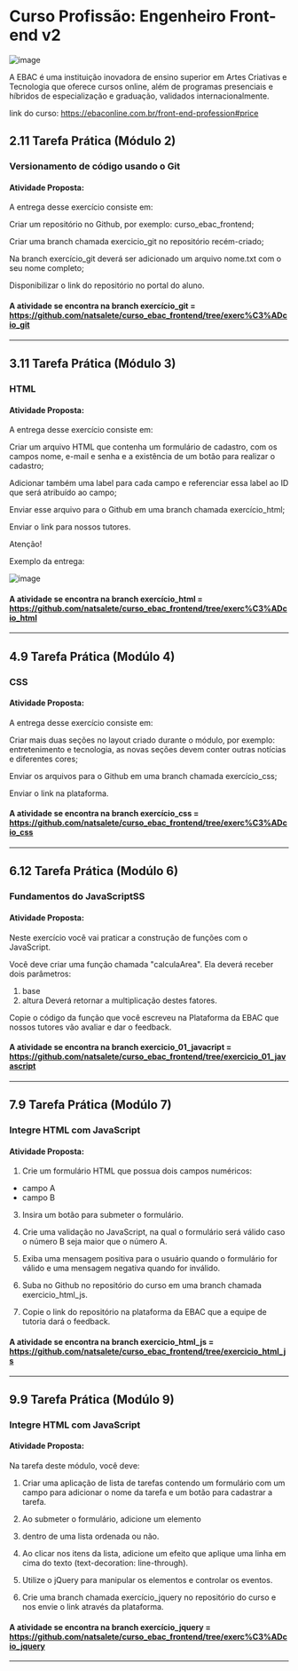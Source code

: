 # Curso Profissão: Engenheiro Front-end v2

![image](https://github.com/natsalete/curso_ebac_frontend/assets/135389319/767bad07-631d-48fe-be07-b8c0345e7ac0)

A EBAC é uma instituição inovadora de ensino superior em Artes Criativas e Tecnologia que oferece cursos online, além de programas presenciais e híbridos de especialização e graduação, validados internacionalmente.

link do curso: https://ebaconline.com.br/front-end-profession#price

## 2.11 Tarefa Prática (Módulo 2) 
### Versionamento de código usando o Git 

#### Atividade Proposta:

A entrega desse exercício consiste em:

Criar um repositório no Github, por exemplo: curso_ebac_frontend;

Criar uma branch chamada exercicio_git no repositório recém-criado;

Na branch exercício_git deverá ser adicionado um arquivo nome.txt com o seu nome completo;

Disponibilizar o link do repositório no portal do aluno.

#### A atividade se encontra na branch exercício_git = https://github.com/natsalete/curso_ebac_frontend/tree/exerc%C3%ADcio_git

<hr>

## 3.11 Tarefa Prática (Módulo 3)
### HTML

#### Atividade Proposta:

A entrega desse exercício consiste em:

Criar um arquivo HTML que contenha um formulário de cadastro, com os campos nome, e-mail e senha e a existência de um botão para realizar o cadastro;

Adicionar também uma label para cada campo e referenciar essa label ao ID que será atribuído ao campo;

Enviar esse arquivo para o Github em uma branch chamada exercício_html;

Enviar o link para nossos tutores.

Atenção!

Exemplo da entrega:

![image](https://github.com/natsalete/curso_ebac_frontend/assets/135389319/36557b62-b136-4f4e-9ebe-8dd68307cdac)

#### A atividade se encontra na branch exercício_html = https://github.com/natsalete/curso_ebac_frontend/tree/exerc%C3%ADcio_html

<hr>

## 4.9 Tarefa Prática (Modúlo 4)
### CSS

#### Atividade Proposta:

A entrega desse exercício consiste em:

Criar mais duas seções no layout criado durante o módulo, por exemplo: entretenimento e tecnologia, as novas seções devem conter outras notícias e diferentes cores;

Enviar os arquivos para o Github em uma branch chamada exercício_css;

Enviar o link na plataforma.

#### A atividade se encontra na branch exercício_css = https://github.com/natsalete/curso_ebac_frontend/tree/exerc%C3%ADcio_css
<hr>

## 6.12 Tarefa Prática (Modúlo 6)
### Fundamentos do JavaScriptSS

#### Atividade Proposta:

Neste exercício você vai praticar a construção de funções com o JavaScript.

Você deve criar uma função chamada "calculaArea".
Ela deverá receber dois parâmetros:
1) base
2) altura
Deverá retornar a multiplicação destes fatores.

Copie o código da função que você escreveu na Plataforma da EBAC que nossos tutores vão avaliar e dar o feedback.

#### A atividade se encontra na branch exercicio_01_javacript = https://github.com/natsalete/curso_ebac_frontend/tree/exercicio_01_javascript
<hr>

## 7.9 Tarefa Prática (Modúlo 7)
### Integre HTML com JavaScript

#### Atividade Proposta:

1) Crie um formulário HTML que possua dois campos numéricos:
- campo A
- campo B

3) Insira um botão para submeter o formulário.

4) Crie uma validação no JavaScript, na qual o formulário será válido caso o número B seja maior que o número A.

5) Exiba uma mensagem positiva para o usuário quando o formulário for válido e uma mensagem negativa quando for inválido.

6) Suba no Github no repositório do curso em uma branch chamada exercicio_html_js.

7) Copie o link do repositório na plataforma da EBAC que a equipe de tutoria dará o feedback.

#### A atividade se encontra na branch exercicio_html_js = https://github.com/natsalete/curso_ebac_frontend/tree/exercicio_html_js
<hr>

## 9.9 Tarefa Prática (Modúlo 9)
### Integre HTML com JavaScript

#### Atividade Proposta:

Na tarefa deste módulo, você deve:

1) Criar uma aplicação de lista de tarefas contendo um formulário com um campo para adicionar o nome da tarefa e um botão para cadastrar a tarefa.

2) Ao submeter o formulário, adicione um elemento <li> dentro de
uma lista ordenada ou não.

3) Ao clicar nos itens da lista, adicione um efeito que aplique uma linha em cima do texto (text-decoration: line-through).

4) Utilize o jQuery para manipular os elementos e controlar os eventos.

5) Crie uma branch chamada exercício_jquery no repositório do curso e nos envie o link através da plataforma. 

#### A atividade se encontra na branch exercício_jquery = https://github.com/natsalete/curso_ebac_frontend/tree/exerc%C3%ADcio_jquery
<hr>

